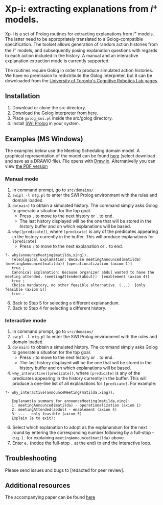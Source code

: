 # Xp-i: extracting explanations from $i^+$ models.

Xp-i is a set of Prolog routines for extracting explanations from $i^+$ models. The latter need to be appropriately translated to a Golog-compatible specification. The toolset allows generation of random action histories from the $i^+$ models, and subsequently posing explanation questions with regards to each action included in the history. A manual and an interactive explanation extraction mode is currently supported.

The routines require Golog in order to produce simulated action histories. We have no premission to redistribute the Golog interpreter, but it can be downloaded from the [University of Toronto's Cognitive Robotics Lab pages](https://www.cs.toronto.edu/cogrobo/main/systems/index.html).


## Installation

1. Download or clone the src directory.
2. Download the Golog interpreter from [here](http://www.cs.toronto.edu/cogrobo/Systems/golog_swi.pl).
3. Place `golog_swi.pl` inside the src/golog directory.
4. Install [SWI Prolog](https://www.swi-prolog.org/) in your system.

## Examples (MS Windows)

The examples below use the Meeting Scheduling domain model. A graphical representation of the model can be found [here](https://github.com/anonymous-author-1000/xp-i/blob/main/src/domains/mtg.drawio) (select download and save as a DRAWIO file). File opens with [Draw.io](https://www.drawio.com/). Alternativelly you can view [the PDF version](https://github.com/anonymous-author-1000/xp-i/blob/main/src/domains/mtg.pdf)

### Manual mode

1. In command prompt, go to `src/domains/`
2. `swipl -l mtg.pl` to enter the SWI Prolog environment with the rules and domain loaded.
4. `do(main)` to obtain a simulated history. The command simply asks Golog to generate a situation for the top goal.
    - Press `;` to move to the next history or `.` to end.
    - The last history displayed will be the one that will be stored in the history buffer and on which explanations will be based.
5. `why([predicate])`, where `[predicate]` is any of the predicates appearing in the history currently in the buffer. This will produce explanations for `[predicate]`
    - Press `;` to move to the next explanation or `.` to end.
    
```
?- why(announceMeeting(matilda,xing)).
   Teleological Explanation: Because meetingAnnounced(matilda) (meetingAnnounced(matilda)) [operationalization (axiom 1)]
   true ;
   Canonical Explanation: Because organizer abdul wanted to have the meeting attended. (meetingAttended(abdul))  [enablement (axiom 4)]
   true ;
   Choice mandatory, no other feasible alternative. (...)  [only feasible (axiom 5)]
   true .
```    
    
6. Back to Step 5 for selecting a different explanandum.
7. Back to Step 4 for selecting a different history.

### Interactive mode
1. In command prompt, go to `src/domains/`
2. `swipl -l mtg.pl` to enter the SWI Prolog environment with the rules and domain loaded.
4. `do(main)` to obtain a simulated history. The command simply asks Golog to generate a situation for the top goal.
    - Press `;` to move to the next history or `.` to end.
    - The last history displayed will be the one that will be stored in the history buffer and on which explanations will be based.
5. `why_interactive([predicate])`, where `[predicate]` is any of the predicates appearing in the history currently in the buffer. This will produce a one-line list of all explanations for `[predicate]`. For example:


```
?- why_interactive(announceMeeting(matilda,xing)).

   Explanantia summary for announceMeeting(matilda,xing):
   1: meetingAnnounced(matilda) - operationalization (axiom 1)
   2: meetingAttended(abdul) - enablement (axiom 4)
   3: ... - only feasible (axiom 5)
   Explain (e to exit):
```
6. Select which explanation to adopt as the explanandum for the next round by entering the corresponding number following by a full-stop - e.g. `1.` for explaining `meetingAnnounced(matilda)` above.
7. Enter `e.` (notice the full-stop `.` at the end) to end the interactive loop.


## Troubleshooting
Please send issues and bugs to [redacted for peer review].

## Additional resources
The accompanying paper can be found [here](https://github.com/anonymous-author-1000/xp-i/blob/main/docs/ER2024-Explain-Long.pdf)


